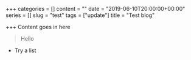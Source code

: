 +++
categories = []
content = ""
date = "2019-06-10T20:00:00+00:00"
series = []
slug = "test"
tags = ["update"]
title = "Test blog"

+++
Content goes in here

> Hello

* Try a list
